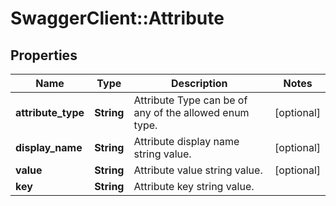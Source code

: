 # SwaggerClient::Attribute

## Properties
Name | Type | Description | Notes
------------ | ------------- | ------------- | -------------
**attribute_type** | **String** | Attribute Type can be of any of the allowed enum type. | [optional] 
**display_name** | **String** | Attribute display name string value. | [optional] 
**value** | **String** | Attribute value string value. | [optional] 
**key** | **String** | Attribute key string value. | 


